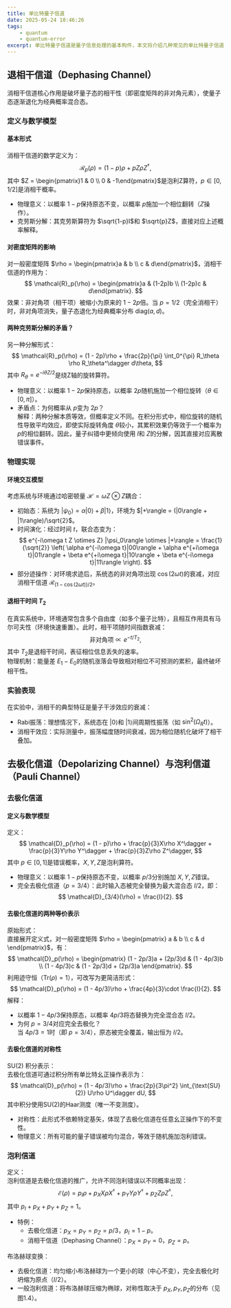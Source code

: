 ```yaml
---
title: 单比特量子信道
date: 2025-05-24 18:46:26
tags:
    - quantum
    - quantum-error
excerpt: 单比特量子信道是量子信息处理的基本构件，本文将介绍几种常见的单比特量子信道，包括消相干信道、去极化信道和泡利信道，并探讨它们的数学模型、物理实现及实验表现。
---
```

## 退相干信道（Dephasing Channel）

消相干信道核心作用是破坏量子态的相干性（即密度矩阵的非对角元素），使量子态逐渐退化为经典概率混合态。
### 定义与数学模型
#### 基本形式
消相干信道的数学定义为：
$$
\mathcal{R}_p(\rho) = (1 - p)\rho + pZ\rho Z^\dagger,
$$
其中 $Z = \begin{pmatrix}1 & 0 \\ 0 & -1\end{pmatrix}$是泡利Z算符，$p \in [0, 1/2]$是消相干概率。  
- 物理意义：以概率 $1-p$保持原态不变，以概率 $p$施加一个相位翻转（$Z$操作）。  
- 克劳斯分解：其克劳斯算符为 $\sqrt{1-p}I$和 $\sqrt{p}Z$，直接对应上述概率解释。

#### 对密度矩阵的影响
对一般密度矩阵 $\rho = \begin{pmatrix}a & b \\ c & d\end{pmatrix}$，消相干信道的作用为：
$$
\mathcal{R}_p(\rho) = \begin{pmatrix}a & (1-2p)b \\ (1-2p)c & d\end{pmatrix}.
$$
效果：非对角项（相干项）被缩小为原来的 $1-2p$倍。当 $p=1/2$（完全消相干）时，非对角项消失，量子态退化为经典概率分布 $\text{diag}(a, d)$。

#### 两种克劳斯分解的矛盾？
另一种分解形式：
$$
\mathcal{R}_p(\rho) = (1 - 2p)\rho + \frac{2p}{\pi} \int_0^{\pi} R_\theta \rho R_\theta^\dagger d\theta,
$$
其中 $R_\theta = e^{-i\theta Z/2}$是绕Z轴的旋转算符。  
- 物理意义：以概率 $1-2p$保持原态，以概率 $2p$随机施加一个相位旋转（$\theta \in [0, \pi]$）。  
- 矛盾点：为何概率从 $p$变为 $2p$？  
  解释：两种分解本质等效，但概率定义不同。在积分形式中，相位旋转的随机性导致平均效应，即使实际旋转角度 $\theta$较小，其累积效果仍等效于一个概率为 $p$的相位翻转。因此，量子纠错中更倾向使用 $I$和 $Z$的分解，因其直接对应离散错误事件。

### 物理实现
#### 环境交互模型
考虑系统与环境通过哈密顿量 $\mathcal{H} = \omega Z \otimes Z$耦合：
- 初始态：系统为 $|\psi_0\rangle = \alpha|0\rangle + \beta|1\rangle$，环境为 $|+\rangle = (|0\rangle + |1\rangle)/\sqrt{2}$。  
- 时间演化：经过时间 $t$，联合态变为：
  $$
  e^{-i\omega t Z \otimes Z} |\psi_0\rangle \otimes |+\rangle = \frac{1}{\sqrt{2}} \left( \alpha e^{-i\omega t}|00\rangle + \alpha e^{+i\omega t}|01\rangle + \beta e^{+i\omega t}|10\rangle + \beta e^{-i\omega t}|11\rangle \right).
  $$
- 部分迹操作：对环境求迹后，系统态的非对角项出现 $\cos(2\omega t)$的衰减，对应消相干信道 $\mathcal{R}_{(1-\cos(2\omega t))/2}$。

#### 退相干时间 $T_2$
在真实系统中，环境通常包含多个自由度（如多个量子比特），且相互作用具有马尔可夫性（环境快速重置）。此时，相干项随时间指数衰减：
$$
\text{非对角项} \propto e^{-t/T_2},
$$
其中 $T_2$是退相干时间，表征相位信息丢失的速率。  
物理机制：能量差 $E_1 - E_0$的随机涨落会导致相对相位不可预测的累积，最终破坏相干性。

### 实验表现
在实验中，消相干的典型特征是量子干涉效应的衰减：
- Rabi振荡：理想情况下，系统态在 $|0\rangle$和 $|1\rangle$间周期性振荡（如 $\sin^2(\Omega_R t)$）。  
- 消相干效应：实际测量中，振荡幅度随时间衰减，因为相位随机化破坏了相干叠加。

## 去极化信道（Depolarizing Channel）与泡利信道（Pauli Channel）
### 去极化信道
#### 定义与数学模型
定义：  
$$
\mathcal{D}_p(\rho) = (1 - p)\rho + \frac{p}{3}X\rho X^\dagger + \frac{p}{3}Y\rho Y^\dagger + \frac{p}{3}Z\rho Z^\dagger,
$$ 
其中 $p \in [0, 1]$是错误概率，$X, Y, Z$是泡利算符。  
- 物理意义：以概率 $1-p$保持原态不变，以概率 $p/3$分别施加 $X, Y, Z$错误。  
- 完全去极化信道（$p = 3/4$）：此时输入态被完全替换为最大混合态 $I/2$，即：  
  $$
  \mathcal{D}_{3/4}(\rho) = \frac{I}{2}.
  $$

#### 去极化信道的两种等价表示
原始形式：  
直接展开定义式，对一般密度矩阵 $\rho = \begin{pmatrix} a & b \\ c & d \end{pmatrix}$，有：  
$$
\mathcal{D}_p(\rho) = \begin{pmatrix}
(1 - 2p/3)a + (2p/3)d & (1 - 4p/3)b \\
(1 - 4p/3)c & (1 - 2p/3)d + (2p/3)a
\end{pmatrix}.
$$ 
利用迹守恒（$\text{Tr}(\rho) = 1$），可改写为更简洁形式：  
$$
\mathcal{D}_p(\rho) = (1 - 4p/3)\rho + \frac{4p}{3}\cdot \frac{I}{2}.
$$ 
解释：  
- 以概率 $1 - 4p/3$保持原态，以概率 $4p/3$将态替换为完全混合态 $I/2$。  
- 为何 $p = 3/4$对应完全去极化？  
  当 $4p/3 = 1$时（即 $p = 3/4$），原态被完全覆盖，输出恒为 $I/2$。


#### 去极化信道的对称性
SU(2) 积分表示：  
去极化信道可通过积分所有单比特幺正操作表示为：  
$$
\mathcal{D}_p(\rho) = (1 - 4p/3)\rho + \frac{2p}{3\pi^2} \int_{\text{SU}(2)} U\rho U^\dagger dU,
$$ 
其中积分使用SU(2)的Haar测度（唯一不变测度）。  
- 对称性：此形式不依赖特定基矢，体现了去极化信道在任意幺正操作下的不变性。  
- 物理意义：所有可能的量子错误被均匀混合，等效于随机施加泡利错误。

### 泡利信道
定义：  
泡利信道是去极化信道的推广，允许不同泡利错误以不同概率出现：  
$$
\mathcal{E}(\rho) = p_I \rho + p_X X\rho X^\dagger + p_Y Y\rho Y^\dagger + p_Z Z\rho Z^\dagger,
$$ 
其中 $p_I + p_X + p_Y + p_Z = 1$。  
- 特例：  
  - 去极化信道：$p_X = p_Y = p_Z = p/3$，$p_I = 1 - p$。  
  - 消相干信道（Dephasing Channel）：$p_X = p_Y = 0$，$p_Z = p$。  

布洛赫球变换：  
- 去极化信道：均匀缩小布洛赫球为一个更小的球（中心不变），完全去极化时坍缩为原点（$I/2$）。  
- 一般泡利信道：将布洛赫球压缩为椭球，对称性取决于 $p_X, p_Y, p_Z$的分布（见图1.4）。

